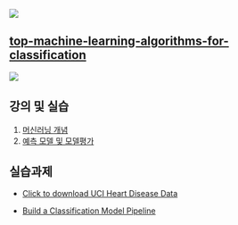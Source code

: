 ![](https://jakevdp.github.io/PythonDataScienceHandbook/figures/05.02-samples-features.png)
## [top-machine-learning-algorithms-for-classification](https://towardsdatascience.com/top-machine-learning-algorithms-for-classification-2197870ff501/)

![](https://towardsdatascience.com/wp-content/uploads/2022/02/1R6Rbcks-pGO0SkhCINrP0g-2048x1472.png)
## 강의 및 실습
1. [머신러닝 개념](https://jakevdp.github.io/PythonDataScienceHandbook/05.02-introducing-scikit-learn.html)
2. [예측 모델 및 모델평가](https://jakevdp.github.io/PythonDataScienceHandbook/05.03-hyperparameters-and-model-validation.html)

## 실습과제
- [Click to download UCI Heart Disease Data](https://archive.ics.uci.edu/dataset/45/heart+disease)
  
- [Build a Classification Model Pipeline](https://towardsdatascience.com/top-machine-learning-algorithms-for-classification-2197870ff501/)
